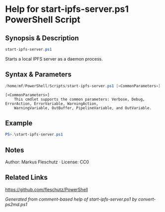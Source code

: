 # Help for start-ipfs-server.ps1 PowerShell Script

## Synopsis & Description
```powershell
start-ipfs-server.ps1
```

Starts a local IPFS server as a daemon process.

## Syntax & Parameters
```powershell
/home/mf/PowerShell/Scripts/start-ipfs-server.ps1 [<CommonParameters>]
```

```
[<CommonParameters>]
    This cmdlet supports the common parameters: Verbose, Debug, ErrorAction, ErrorVariable, WarningAction, 
    WarningVariable, OutBuffer, PipelineVariable, and OutVariable.
```

## Example
```powershell
PS>.\start-ipfs-server.ps1
```


## Notes
Author: Markus Fleschutz · License: CC0

## Related Links
https://github.com/fleschutz/PowerShell

*Generated from comment-based help of start-ipfs-server.ps1 by convert-ps2md.ps1*

